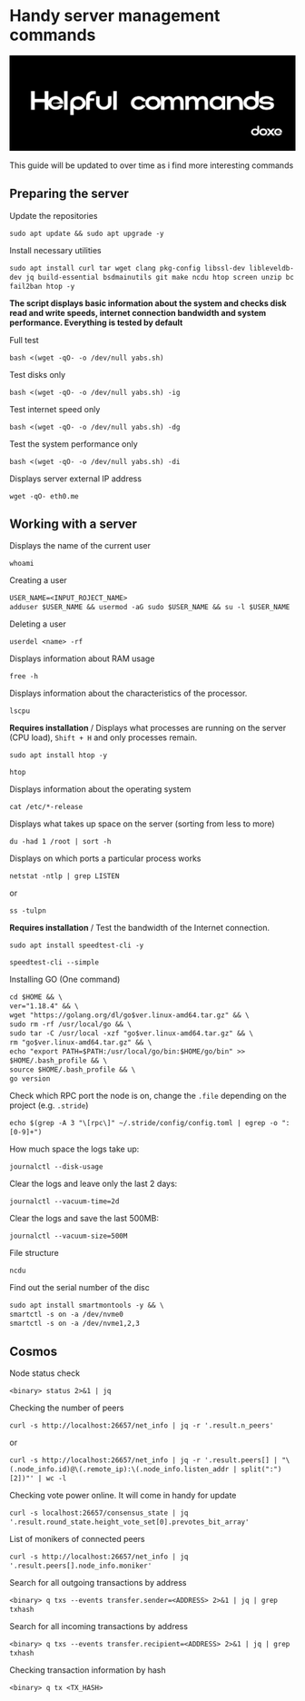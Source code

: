 # Handy server management commands
![cmd](https://github.com/doxe1/useful-cmd/blob/main/cmd.png)

This guide will be updated to over time as i find more interesting commands

## Preparing the server

Update the repositories
```
sudo apt update && sudo apt upgrade -y
```
Install necessary utilities
```
sudo apt install curl tar wget clang pkg-config libssl-dev libleveldb-dev jq build-essential bsdmainutils git make ncdu htop screen unzip bc fail2ban htop -y
```
**The script displays basic information about the system and checks disk read and write speeds, internet connection bandwidth and system performance. Everything is tested by default**

Full test
```
bash <(wget -qO- -o /dev/null yabs.sh)
```
Test disks only
```
bash <(wget -qO- -o /dev/null yabs.sh) -ig
```
Test internet speed only
```
bash <(wget -qO- -o /dev/null yabs.sh) -dg
```
Test the system performance only
```
bash <(wget -qO- -o /dev/null yabs.sh) -di
```
Displays server external IP address
```
wget -qO- eth0.me
```

## Working with a server

Displays the name of the current user
```
whoami
```
Creating a user
```
USER_NAME=<INPUT_ROJECT_NAME>
adduser $USER_NAME && usermod -aG sudo $USER_NAME && su -l $USER_NAME
```
Deleting a user
```
userdel <name> -rf
```
Displays information about RAM usage
```
free -h
```
Displays information about the characteristics of the processor.
```
lscpu
```
**Requires installation** / Displays what processes are running on the server (CPU load), `Shift + H` and only processes remain. 
```
sudo apt install htop -y
```
```
htop
```
Displays information about the operating system
```
cat /etc/*-release
```
Displays what takes up space on the server (sorting from less to more)
```
du -had 1 /root | sort -h
```
Displays on which ports a particular process works
```
netstat -ntlp | grep LISTEN
```
or
```
ss -tulpn
```
**Requires installation** / Test the bandwidth of the Internet connection.
```
sudo apt install speedtest-cli -y
```
```
speedtest-cli --simple
```
Installing GO (One command)
```
cd $HOME && \
ver="1.18.4" && \
wget "https://golang.org/dl/go$ver.linux-amd64.tar.gz" && \
sudo rm -rf /usr/local/go && \
sudo tar -C /usr/local -xzf "go$ver.linux-amd64.tar.gz" && \
rm "go$ver.linux-amd64.tar.gz" && \
echo "export PATH=$PATH:/usr/local/go/bin:$HOME/go/bin" >> $HOME/.bash_profile && \
source $HOME/.bash_profile && \
go version
```
Check which RPC port the node is on, change the `.file` depending on the project (e.g. `.stride`)
```
echo $(grep -A 3 "\[rpc\]" ~/.stride/config/config.toml | egrep -o ":[0-9]+")
```
How much space the logs take up:
```
journalctl --disk-usage
```
Clear the logs and leave only the last 2 days:
```
journalctl --vacuum-time=2d
```
Clear the logs and save the last 500MB:
```
journalctl --vacuum-size=500M
```
File structure
```
ncdu
```
Find out the serial number of the disc
```
sudo apt install smartmontools -y && \
smartctl -s on -a /dev/nvme0
smartctl -s on -a /dev/nvme1,2,3 
```
## Cosmos
Node status check
```
<binary> status 2>&1 | jq
```
Checking the number of peers
```
curl -s http://localhost:26657/net_info | jq -r '.result.n_peers'
```
or
```
curl -s http://localhost:26657/net_info | jq -r '.result.peers[] | "\(.node_info.id)@\(.remote_ip):\(.node_info.listen_addr | split(":")[2])"' | wc -l
```
Checking vote power online. It will come in handy for update
```
curl -s localhost:26657/consensus_state | jq '.result.round_state.height_vote_set[0].prevotes_bit_array'
```
List of monikers of connected peers
```
curl -s http://localhost:26657/net_info | jq '.result.peers[].node_info.moniker'
```
Search for all outgoing transactions by address
```
<binary> q txs --events transfer.sender=<ADDRESS> 2>&1 | jq | grep txhash
```
Search for all incoming transactions by address
```
<binary> q txs --events transfer.recipient=<ADDRESS> 2>&1 | jq | grep txhash
```
Checking transaction information by hash
```
<binary> q tx <TX_HASH>
```

